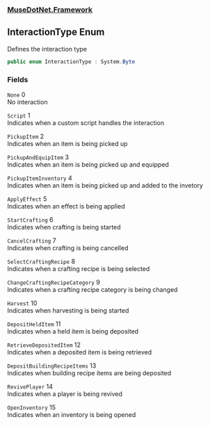 ### [MuseDotNet.Framework](./MuseDotNet-Framework.md 'MuseDotNet.Framework')
## InteractionType Enum
Defines the interaction type  
```csharp
public enum InteractionType : System.Byte
```
### Fields
<a name='InteractionType-None'></a>
`None` 0  
No interaction  
  
<a name='InteractionType-Script'></a>
`Script` 1  
Indicates when a custom script handles the interaction  
  
<a name='InteractionType-PickupItem'></a>
`PickupItem` 2  
Indicates when an item is being picked up  
  
<a name='InteractionType-PickupAndEquipItem'></a>
`PickupAndEquipItem` 3  
Indicates when an item is being picked up and equipped  
  
<a name='InteractionType-PickupItemInventory'></a>
`PickupItemInventory` 4  
Indicates when an item is being picked up and added to the invetory  
  
<a name='InteractionType-ApplyEffect'></a>
`ApplyEffect` 5  
Indicates when an effect is being applied  
  
<a name='InteractionType-StartCrafting'></a>
`StartCrafting` 6  
Indicates when crafting is being started  
  
<a name='InteractionType-CancelCrafting'></a>
`CancelCrafting` 7  
Indicates when crafting is being cancelled  
  
<a name='InteractionType-SelectCraftingRecipe'></a>
`SelectCraftingRecipe` 8  
Indicates when a crafting recipe is being selected  
  
<a name='InteractionType-ChangeCraftingRecipeCategory'></a>
`ChangeCraftingRecipeCategory` 9  
Indicates when a crafting recipe category is being changed  
  
<a name='InteractionType-Harvest'></a>
`Harvest` 10  
Indicates when harvesting is being started  
  
<a name='InteractionType-DepositHeldItem'></a>
`DepositHeldItem` 11  
Indicates when a held item is being deposited  
  
<a name='InteractionType-RetrieveDepositedItem'></a>
`RetrieveDepositedItem` 12  
Indicates when a deposited item is being retrieved  
  
<a name='InteractionType-DepositBuildingRecipeItems'></a>
`DepositBuildingRecipeItems` 13  
Indicates when building recipe items are being deposited  
  
<a name='InteractionType-RevivePlayer'></a>
`RevivePlayer` 14  
Indicates when a player is being revived  
  
<a name='InteractionType-OpenInventory'></a>
`OpenInventory` 15  
Indicates when an inventory is being opened  
  
